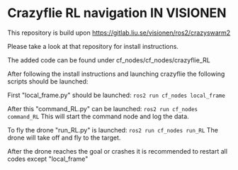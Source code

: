 # Crazyflie RL navigation IN VISIONEN

This repository is build upon https://gitlab.liu.se/visionen/ros2/crazyswarm2

Please take a look at that repository for install instructions.


The added code can be found under cf_nodes/cf_nodes/crazyflie_RL

After following the install instructions and launching crazyflie the following scripts should be launched:


First "local_frame.py" should be launched: `ros2 run cf_nodes local_frame`

After this "command_RL.py" can be launched: `ros2 run cf_nodes command_RL`
This will start the command node and log the data.

To fly the drone "run_RL.py" is launched: `ros2 run cf_nodes run_RL`
The drone will take off and fly to the target.


After the drone reaches the goal or crashes it is recommended to restart all codes except "local_frame"

